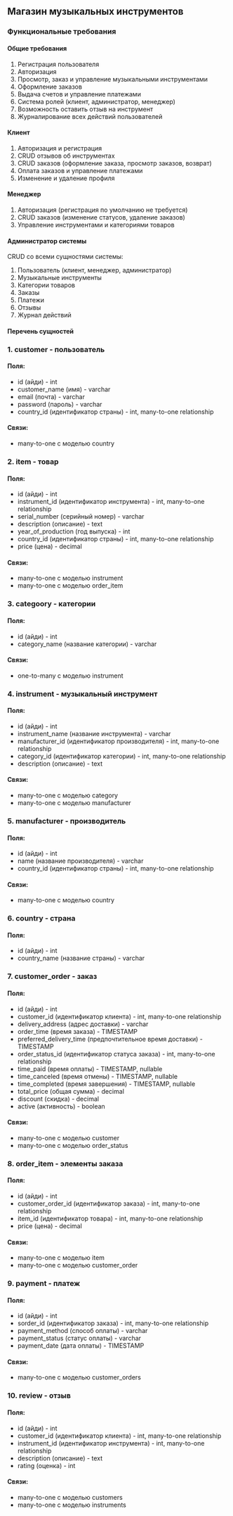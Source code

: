 ## Магазин музыкальных инструментов
### Функциональные требования
#### Общие требования

1. Регистрация пользователя
2. Авторизация
3. Просмотр, заказ и управление музыкальными инструментами
4. Оформление заказов
5. Выдача счетов и управление платежами
6. Система ролей (клиент, администратор, менеджер)
7. Возможность оставить отзыв на инструмент
8. Журналирование всех действий пользователей


#### Клиент

1. Авторизация и регистрация
2. CRUD отзывов об инструментах
3. CRUD заказов (оформление заказа, просмотр заказов, возврат)
4. Оплата заказов и управление платежами
5. Изменение и удаление профиля

#### Менеджер

1. Авторизация (регистрация по умолчанию не требуется)
2. CRUD заказов (изменение статусов, удаление заказов)
3. Управление инструментами и категориями товаров

#### Администратор системы

CRUD со всеми сущностями системы:
1. Пользователь (клиент, менеджер, администратор)
2. Музыкальные инструменты
3. Категории товаров
4. Заказы
5. Платежи
6. Отзывы
7. Журнал действий

#### Перечень сущностей

### 1. customer - пользователь

#### Поля:
- id (айди) - int
- customer_name (имя) - varchar
- email (почта) - varchar
- password (пароль) - varchar
- country_id (идентификатор страны) - int, many-to-one relationship

#### Связи:
- many-to-one с моделью country

### 2. item - товар

#### Поля:
- id (айди) - int
- instrument_id (идентификатор инструмента) - int, many-to-one relationship
- serial_number (серийный номер) - varchar
- description (описание) - text
- year_of_production (год выпуска) - int
- country_id (идентификатор страны) - int, many-to-one relationship
- price (цена) - decimal

#### Связи:
- many-to-one с моделью instrument
- many-to-one с моделью order_item

### 3. categoory - категории

#### Поля:
- id (айди) - int
- category_name (название категории) - varchar

#### Связи:
- one-to-many с моделью instrument

### 4. instrument - музыкальный инструмент

#### Поля:
- id (айди) - int
- instrument_name (название инструмента) - varchar
- manufacturer_id (идентификатор производителя) - int, many-to-one relationship
- category_id (идентификатор категории) - int, many-to-one relationship
- description (описание) - text

#### Связи:
- many-to-one с моделью category
- many-to-one с моделью manufacturer

### 5. manufacturer - производитель

#### Поля:
- id (айди) - int
- name (название производителя) - varchar
- country_id (идентификатор страны) - int, many-to-one relationship

#### Связи:
- many-to-one с моделью country

### 6. country - страна

#### Поля:
- id (айди) - int
- country_name (название страны) - varchar

### 7. customer_order - заказ

#### Поля:
- id (айди) - int
- customer_id (идентификатор клиента) - int, many-to-one relationship
- delivery_address (адрес доставки) - varchar
- order_time (время заказа) - TIMESTAMP
- preferred_delivery_time (предпочтительное время доставки) - TIMESTAMP
- order_status_id (идентификатор статуса заказа) - int, many-to-one relationship
- time_paid (время оплаты) - TIMESTAMP, nullable
- time_canceled (время отмены) - TIMESTAMP, nullable
- time_completed (время завершения) - TIMESTAMP, nullable
- total_price (общая сумма) - decimal
- discount (скидка) - decimal
- active (активность) - boolean

#### Связи:
- many-to-one с моделью customer
- many-to-one с моделью order_status

### 8. order_item - элементы заказа

#### Поля:
- id (айди) - int
- customer_order_id (идентификатор заказа) - int, many-to-one relationship
- item_id (идентификатор товара) - int, many-to-one relationship
- price (цена) - decimal

#### Связи:
- many-to-one с моделью item
- many-to-one с моделью customer_order

### 9. payment - платеж

#### Поля:
- id (айди) - int
- sorder_id (идентификатор заказа) - int, many-to-one relationship
- payment_method (способ оплаты) - varchar
- payment_status (статус оплаты) - varchar
- payment_date (дата оплаты) - TIMESTAMP

#### Связи:
- many-to-one с моделью customer_orders


### 10. review - отзыв

#### Поля:
- id (айди) - int
- customer_id (идентификатор клиента) - int, many-to-one relationship
- instrument_id (идентификатор инструмента) - int, many-to-one relationship
- description (описание) - text
- rating (оценка) - int

#### Связи:
- many-to-one с моделью customers
- many-to-one с моделью instruments

